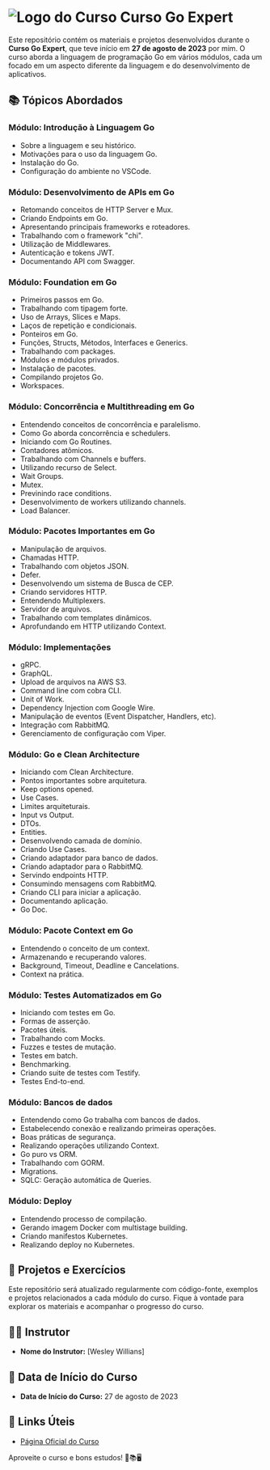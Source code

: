 # ![Logo do Curso](https://events-fullcycle.s3.amazonaws.com/events-fullcycle/media/images/38b8a48cfa0147f4b6ad0efb0e06516a.png) Curso Go Expert

Este repositório contém os materiais e projetos desenvolvidos durante o **Curso Go Expert**, que teve início em **27 de agosto de 2023** por mim. O curso aborda a linguagem de programação Go em vários módulos, cada um focado em um aspecto diferente da linguagem e do desenvolvimento de aplicativos.

## 📚 Tópicos Abordados

### Módulo: Introdução à Linguagem Go

- Sobre a linguagem e seu histórico.
- Motivações para o uso da linguagem Go.
- Instalação do Go.
- Configuração do ambiente no VSCode.

### Módulo: Desenvolvimento de APIs em Go

- Retomando conceitos de HTTP Server e Mux.
- Criando Endpoints em Go.
- Apresentando principais frameworks e roteadores.
- Trabalhando com o framework "chi".
- Utilização de Middlewares.
- Autenticação e tokens JWT.
- Documentando API com Swagger.

### Módulo: Foundation em Go

- Primeiros passos em Go.
- Trabalhando com tipagem forte.
- Uso de Arrays, Slices e Maps.
- Laços de repetição e condicionais.
- Ponteiros em Go.
- Funções, Structs, Métodos, Interfaces e Generics.
- Trabalhando com packages.
- Módulos e módulos privados.
- Instalação de pacotes.
- Compilando projetos Go.
- Workspaces.

### Módulo: Concorrência e Multithreading em Go

- Entendendo conceitos de concorrência e paralelismo.
- Como Go aborda concorrência e schedulers.
- Iniciando com Go Routines.
- Contadores atômicos.
- Trabalhando com Channels e buffers.
- Utilizando recurso de Select.
- Wait Groups.
- Mutex.
- Previnindo race conditions.
- Desenvolvimento de workers utilizando channels.
- Load Balancer.

### Módulo: Pacotes Importantes em Go

- Manipulação de arquivos.
- Chamadas HTTP.
- Trabalhando com objetos JSON.
- Defer.
- Desenvolvendo um sistema de Busca de CEP.
- Criando servidores HTTP.
- Entendendo Multiplexers.
- Servidor de arquivos.
- Trabalhando com templates dinâmicos.
- Aprofundando em HTTP utilizando Context.

### Módulo: Implementações

- gRPC.
- GraphQL.
- Upload de arquivos na AWS S3.
- Command line com cobra CLI.
- Unit of Work.
- Dependency Injection com Google Wire.
- Manipulação de eventos (Event Dispatcher, Handlers, etc).
- Integração com RabbitMQ.
- Gerenciamento de configuração com Viper.

### Módulo: Go e Clean Architecture

- Iniciando com Clean Architecture.
- Pontos importantes sobre arquitetura.
- Keep options opened.
- Use Cases.
- Limites arquiteturais.
- Input vs Output.
- DTOs.
- Entities.
- Desenvolvendo camada de domínio.
- Criando Use Cases.
- Criando adaptador para banco de dados.
- Criando adaptador para o RabbitMQ.
- Servindo endpoints HTTP.
- Consumindo mensagens com RabbitMQ.
- Criando CLI para iniciar a aplicação.
- Documentando aplicação.
- Go Doc.

### Módulo: Pacote Context em Go

- Entendendo o conceito de um context.
- Armazenando e recuperando valores.
- Background, Timeout, Deadline e Cancelations.
- Context na prática.

### Módulo: Testes Automatizados em Go

- Iniciando com testes em Go.
- Formas de asserção.
- Pacotes úteis.
- Trabalhando com Mocks.
- Fuzzes e testes de mutação.
- Testes em batch.
- Benchmarking.
- Criando suite de testes com Testify.
- Testes End-to-end.

### Módulo: Bancos de dados

- Entendendo como Go trabalha com bancos de dados.
- Estabelecendo conexão e realizando primeiras operações.
- Boas práticas de segurança.
- Realizando operações utilizando Context.
- Go puro vs ORM.
- Trabalhando com GORM.
- Migrations.
- SQLC: Geração automática de Queries.

### Módulo: Deploy

- Entendendo processo de compilação.
- Gerando imagem Docker com multistage building.
- Criando manifestos Kubernetes.
- Realizando deploy no Kubernetes.

## 🚀 Projetos e Exercícios

Este repositório será atualizado regularmente com código-fonte, exemplos e projetos relacionados a cada módulo do curso. Fique à vontade para explorar os materiais e acompanhar o progresso do curso.

## 👨‍🏫 Instrutor

- **Nome do Instrutor:** [Wesley Willians]

## 📅 Data de Início do Curso

- **Data de Início do Curso:** 27 de agosto de 2023

## 🔗 Links Úteis

- [Página Oficial do Curso](https://goexpert.fullcycle.com.br/curso/)

Aproveite o curso e bons estudos! 🚀📚🖥️
